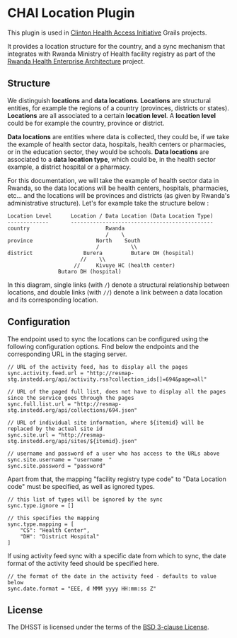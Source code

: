 CHAI Location Plugin
===

This plugin is used in [Clinton Health Access Initiative][CHAI] Grails projects.

It provides a location structure for the country, and a sync mechanism that integrates with Rwanda Ministry of Health facility registry as part of the [Rwanda Health Enterprise Architecture][RHEA] project.

Structure
---

We distinguish **locations** and **data locations**. **Locations** are structural entities, for example the regions of a country (provinces, districts or states). **Locations** are all associated to a certain **location level**. A **location level** could be for example the country, province or district. 

**Data locations** are entities where data is collected, they could be, if we take the example of health sector data, hospitals, health centers or pharmacies, or in the education sector, they would be schools. **Data locations** are associated to a **data location type**, which could be, in the health sector example, a district hospital or a pharmacy.

For this documentation, we will take the example of health sector data in Rwanda, so the data locations will be health centers, hospitals, pharmacies, etc… and the locations will be provinces and districts (as given by Rwanda's administrative structure). Let's for example take the structure below :

	Location Level		Location / Data Location (Data Location Type)
	-------------		---------------------------------------------
	country						   Rwanda
								   /    \
	province					North    South
								/		   \\
	district				Burera		   Butare DH (hospital)
					 	   //	 \\
						 //		Kivuye HC (health center)
					Butaro DH (hospital)
	
In this diagram, single links (with ```/```) denote a structural relationship between locations, and double links (with ```//```) denote a link between a data location and its corresponding location.

Configuration
---

The endpoint used to sync the locations can be configured using the following configuration options. Find below the endpoints and the corresponding URL in the staging server.

	// URL of the activity feed, has to display all the pages
	sync.activity.feed.url = "http://resmap-stg.instedd.org/api/activity.rss?collection_ids[]=694&page=all"
	
	// URL of the paged full list, does not have to display all the pages since the service goes through the pages
	sync.full.list.url = "http://resmap-stg.instedd.org/api/collections/694.json"
	
	// URL of individual site information, where ${itemid} will be replaced by the actual site id
	sync.site.url = "http://resmap-stg.instedd.org/api/sites/${itemid}.json"
	
	// username and password of a user who has access to the URLs above
	sync.site.username = "username	"
	sync.site.password = "password"

Apart from that, the mapping "facility registry type code" to "Data Location code" must be specified, as well as ignored types.

	// this list of types will be ignored by the sync
	sync.type.ignore = []
	
	// this specifies the mapping
	sync.type.mapping = [
		"CS": "Health Center",
		"DH": "District Hospital"
	]
	
If using activity feed sync with a specific date from which to sync, the date format of the activity feed should be specified here.
	
	// the format of the date in the activity feed - defaults to value below
	sync.date.format = "EEE, d MMM yyyy HH:mm:ss Z"
	

License
---

The DHSST is licensed under the terms of the [BSD 3-clause License][BSD 3-clause License].

[BSD 3-clause License]: http://www.w3.org/Consortium/Legal/2008/03-bsd-license.html
[RHEA]: https://jembiprojects.jira.com/wiki/display/RHEAPILOT/Home
[CHAI]: http://www.clintonhealthaccess.org
